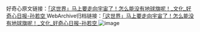 好奇心原文链接：[「这世界」马上要走向宇宙了！怎么能没有地球旗呢！_文化_好奇心日报-孙若空 ](https://www.qdaily.com/articles/10025.html)
WebArchive归档链接：[「这世界」马上要走向宇宙了！怎么能没有地球旗呢！_文化_好奇心日报-孙若空 ](http://web.archive.org/web/20190623155453/https://www.qdaily.com/articles/10025.html)
![image](http://ww3.sinaimg.cn/large/007d5XDpgy1g3w20i55qbj30u02dyx19)